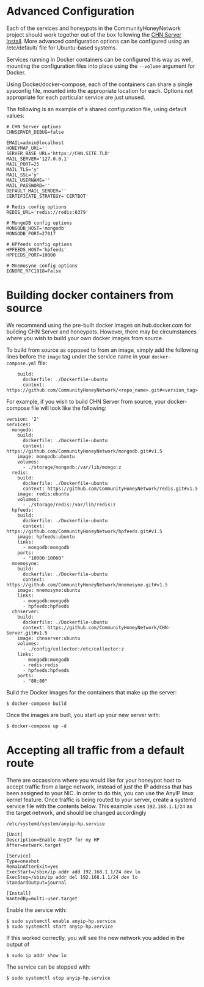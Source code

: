 Advanced Configuration
======================

Each of the services and honeypots in the CommunityHoneyNetwork project should work together out of the box following
 the [CHN Server Install](serverinstall.md). More advanced configuration options can be configured using an 
 /etc/default/<servicename> file for Ubuntu-based systems.

Services running in Docker containers can be configured this way as well, mounting the configuration files into place using the `--volume` argument for Docker.

Using Docker/docker-compose, each of the containers can share a single sysconfig file, mounted into the appropriate location for each.  Options not appropriate for each particular service are just unused.

The following is an example of a shared configuration file, using default values:

```
# CHN Server options
CHNSERVER_DEBUG=false

EMAIL=admin@localhost
HONEYMAP_URL=''
SERVER_BASE_URL='https://CHN.SITE.TLD'
MAIL_SERVER='127.0.0.1'
MAIL_PORT=25
MAIL_TLS='y'
MAIL_SSL='y'
MAIL_USERNAME=''
MAIL_PASSWORD=''
DEFAULT_MAIL_SENDER=''
CERTIFICATE_STRATEGY='CERTBOT'

# Redis config options
REDIS_URL='redis://redis:6379'

# MongoDB config options
MONGODB_HOST='mongodb'
MONGODB_PORT=27017

# HPfeeds config options
HPFEEDS_HOST='hpfeeds'
HPFEEDS_PORT=10000

# Mnemosyne config options
IGNORE_RFC1918=False
```

# Building docker containers from source

We recommend using the pre-built docker images on hub.docker.com for building CHN Server and honeypots. However, there may be circumstances where you wish to build your own docker images from source.

To build from source as opposed to from an image, simply add the following lines before the `image` tag under the service name in your `docker-compose.yml` file:

```
    build:
      dockerfile: ./Dockerfile-ubuntu
      context: https://github.com/CommunityHoneyNetwork/<repo_name>.git#<version_tag>
```

For example, if you wish to build CHN Server from source, your docker-compose file will look like the following:

```
version: '2'
services:
  mongodb:
    build:
      dockerfile: ./Dockerfile-ubuntu
      context: https://github.com/CommunityHoneyNetwork/mongodb.git#v1.5
    image: mongodb:ubuntu
    volumes:
      - ./storage/mongodb:/var/lib/mongo:z
  redis:
    build:
      dockerfile: ./Dockerfile-ubuntu
      context: https://github.com/CommunityHoneyNetwork/redis.git#v1.5
    image: redis:ubuntu
    volumes:
      - ./storage/redis:/var/lib/redis:z
  hpfeeds:
    build:
      dockerfile: ./Dockerfile-ubuntu
      context: https://github.com/CommunityHoneyNetwork/hpfeeds.git#v1.5
    image: hpfeeds:ubuntu
    links:
      - mongodb:mongodb
    ports:
      - "10000:10000"
  mnemosyne:
    build:
      dockerfile: ./Dockerfile-ubuntu
      context: https://github.com/CommunityHoneyNetwork/mnemosyne.git#v1.5
    image: mnemosyne:ubuntu
    links:
      - mongodb:mongodb
      - hpfeeds:hpfeeds
  chnserver:
    build:
      dockerfile: ./Dockerfile-ubuntu
      context: https://github.com/CommunityHoneyNetwork/CHN-Server.git#v1.5
    image: chnserver:ubuntu
    volumes:
      - ./config/collector:/etc/collector:z
    links:
      - mongodb:mongodb
      - redis:redis
      - hpfeeds:hpfeeds
    ports:
      - "80:80"
```

Build the Docker images for the containers that make up the server:

```
$ docker-compose build
```

Once the images are built, you start up your new server with:

```
$ docker-compose up -d
```

# Accepting all traffic from a default route

There are occassions where you would like for your honeypot host to accept
traffic from a large network, instead of just the IP address that has been
assigned to your NIC.  In order to do this, you can use the AnyIP linux kernel
feature.  Once traffic is being routed to your server, create a systemd service
file with the contents below.  This example uses `192.168.1.1/24` as the target
network, and should be changed accordingly

`/etc/systemd/system/anyip-hp.service`

```
[Unit]
Description=Enable AnyIP for my HP
After=network.target

[Service]
Type=oneshot
RemainAfterExit=yes
ExecStart=/sbin/ip addr add 192.168.1.1/24 dev lo
ExecStop=/sbin/ip addr del 192.168.1.1/24 dev lo
StandardOutput=journal

[Install]
WantedBy=multi-user.target
```

Enable the service with:
```
$ sudo systemctl enable anyip-hp.service
$ sudo systemctl start anyip-hp.service
```

If this worked correctly, you will see the new network you added in the output of

```
$ sudo ip addr show lo
```

The service can be stopped with:
```
$ sudo systemctl stop anyip-hp.service
```
